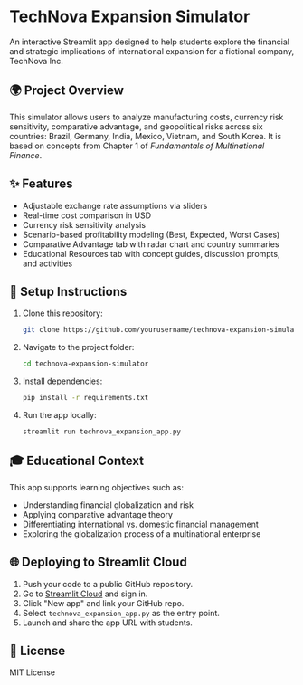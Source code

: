 
# TechNova Expansion Simulator

An interactive Streamlit app designed to help students explore the financial and strategic implications of international expansion for a fictional company, TechNova Inc.

## 🌍 Project Overview
This simulator allows users to analyze manufacturing costs, currency risk sensitivity, comparative advantage, and geopolitical risks across six countries: Brazil, Germany, India, Mexico, Vietnam, and South Korea. It is based on concepts from Chapter 1 of *Fundamentals of Multinational Finance*.

## ✨ Features
- Adjustable exchange rate assumptions via sliders
- Real-time cost comparison in USD
- Currency risk sensitivity analysis
- Scenario-based profitability modeling (Best, Expected, Worst Cases)
- Comparative Advantage tab with radar chart and country summaries
- Educational Resources tab with concept guides, discussion prompts, and activities

## 🚀 Setup Instructions
1. Clone this repository:
   ```bash
   git clone https://github.com/yourusername/technova-expansion-simulator.git
   ```
2. Navigate to the project folder:
   ```bash
   cd technova-expansion-simulator
   ```
3. Install dependencies:
   ```bash
   pip install -r requirements.txt
   ```
4. Run the app locally:
   ```bash
   streamlit run technova_expansion_app.py
   ```

## 🎓 Educational Context
This app supports learning objectives such as:
- Understanding financial globalization and risk
- Applying comparative advantage theory
- Differentiating international vs. domestic financial management
- Exploring the globalization process of a multinational enterprise

## 🌐 Deploying to Streamlit Cloud
1. Push your code to a public GitHub repository.
2. Go to [Streamlit Cloud](https://streamlit.io/cloud) and sign in.
3. Click "New app" and link your GitHub repo.
4. Select `technova_expansion_app.py` as the entry point.
5. Launch and share the app URL with students.

## 📄 License
MIT License
